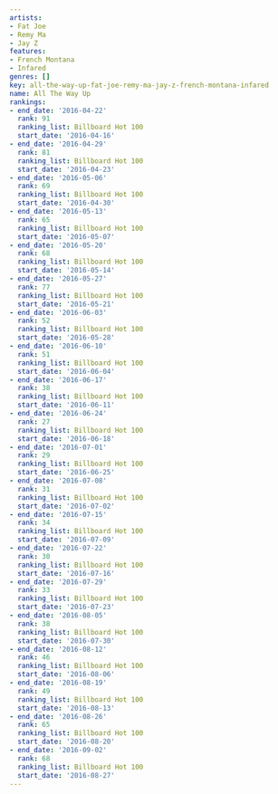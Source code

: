 ```yaml
---
artists:
- Fat Joe
- Remy Ma
- Jay Z
features:
- French Montana
- Infared
genres: []
key: all-the-way-up-fat-joe-remy-ma-jay-z-french-montana-infared
name: All The Way Up
rankings:
- end_date: '2016-04-22'
  rank: 91
  ranking_list: Billboard Hot 100
  start_date: '2016-04-16'
- end_date: '2016-04-29'
  rank: 81
  ranking_list: Billboard Hot 100
  start_date: '2016-04-23'
- end_date: '2016-05-06'
  rank: 69
  ranking_list: Billboard Hot 100
  start_date: '2016-04-30'
- end_date: '2016-05-13'
  rank: 65
  ranking_list: Billboard Hot 100
  start_date: '2016-05-07'
- end_date: '2016-05-20'
  rank: 68
  ranking_list: Billboard Hot 100
  start_date: '2016-05-14'
- end_date: '2016-05-27'
  rank: 77
  ranking_list: Billboard Hot 100
  start_date: '2016-05-21'
- end_date: '2016-06-03'
  rank: 52
  ranking_list: Billboard Hot 100
  start_date: '2016-05-28'
- end_date: '2016-06-10'
  rank: 51
  ranking_list: Billboard Hot 100
  start_date: '2016-06-04'
- end_date: '2016-06-17'
  rank: 38
  ranking_list: Billboard Hot 100
  start_date: '2016-06-11'
- end_date: '2016-06-24'
  rank: 27
  ranking_list: Billboard Hot 100
  start_date: '2016-06-18'
- end_date: '2016-07-01'
  rank: 29
  ranking_list: Billboard Hot 100
  start_date: '2016-06-25'
- end_date: '2016-07-08'
  rank: 31
  ranking_list: Billboard Hot 100
  start_date: '2016-07-02'
- end_date: '2016-07-15'
  rank: 34
  ranking_list: Billboard Hot 100
  start_date: '2016-07-09'
- end_date: '2016-07-22'
  rank: 30
  ranking_list: Billboard Hot 100
  start_date: '2016-07-16'
- end_date: '2016-07-29'
  rank: 33
  ranking_list: Billboard Hot 100
  start_date: '2016-07-23'
- end_date: '2016-08-05'
  rank: 38
  ranking_list: Billboard Hot 100
  start_date: '2016-07-30'
- end_date: '2016-08-12'
  rank: 46
  ranking_list: Billboard Hot 100
  start_date: '2016-08-06'
- end_date: '2016-08-19'
  rank: 49
  ranking_list: Billboard Hot 100
  start_date: '2016-08-13'
- end_date: '2016-08-26'
  rank: 65
  ranking_list: Billboard Hot 100
  start_date: '2016-08-20'
- end_date: '2016-09-02'
  rank: 68
  ranking_list: Billboard Hot 100
  start_date: '2016-08-27'
---
```


